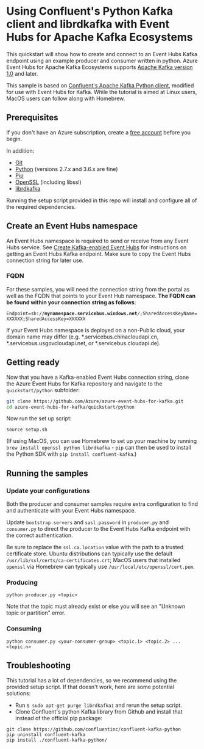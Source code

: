 # Using Confluent's Python Kafka client and librdkafka with Event Hubs for Apache Kafka Ecosystems

This quickstart will show how to create and connect to an Event Hubs Kafka endpoint using an example producer and consumer written in python. Azure Event Hubs for Apache Kafka Ecosystems supports [Apache Kafka version 1.0](https://kafka.apache.org/10/documentation.html) and later.

This sample is based on [Confluent's Apache Kafka Python client](https://github.com/confluentinc/confluent-kafka-python), modified for use with Event Hubs for Kafka.  While the tutorial is aimed at Linux users, MacOS users can follow along with Homebrew.

## Prerequisites

If you don't have an Azure subscription, create a [free account](https://azure.microsoft.com/free/?ref=microsoft.com&utm_source=microsoft.com&utm_medium=docs&utm_campaign=visualstudio) before you begin.

In addition:

* [Git](https://www.git-scm.com/downloads)
* [Python](https://www.python.org/downloads/) (versions 2.7.x and 3.6.x are fine)
* [Pip](https://pypi.org/project/pip/)
* [OpenSSL](https://www.openssl.org/) (including libssl)
* [librdkafka](https://github.com/edenhill/librdkafka)

Running the setup script provided in this repo will install and configure all of the required dependencies.

## Create an Event Hubs namespace

An Event Hubs namespace is required to send or receive from any Event Hubs service. See [Create Kafka-enabled Event Hubs](https://docs.microsoft.com/azure/event-hubs/event-hubs-create-kafka-enabled) for instructions on getting an Event Hubs Kafka endpoint. Make sure to copy the Event Hubs connection string for later use.

### FQDN

For these samples, you will need the connection string from the portal as well as the FQDN that points to your Event Hub namespace. **The FQDN can be found within your connection string as follows**:

`Endpoint=sb://`**`mynamespace.servicebus.windows.net`**`/;SharedAccessKeyName=XXXXXX;SharedAccessKey=XXXXXX`

If your Event Hubs namespace is deployed on a non-Public cloud, your domain name may differ (e.g. \*.servicebus.chinacloudapi.cn, \*.servicebus.usgovcloudapi.net, or \*.servicebus.cloudapi.de).

## Getting ready

Now that you have a Kafka-enabled Event Hubs connection string, clone the Azure Event Hubs for Kafka repository and navigate to the `quickstart/python` subfolder:

```bash
git clone https://github.com/Azure/azure-event-hubs-for-kafka.git
cd azure-event-hubs-for-kafka/quickstart/python
```

Now run the set up script:

```shell
source setup.sh
```

(If using MacOS, you can use Homebrew to set up your machine by running `brew install openssl python librdkafka` - `pip` can then be used to install the Python SDK with `pip install confluent-kafka`.)

## Running the samples

### Update your configurations

Both the producer and consumer samples require extra configuration to find and authenticate with your Event Hubs namespace.

Update `bootstrap.servers` and `sasl.password` in `producer.py` and `consumer.py` to direct the producer to the Event Hubs Kafka endpoint with the correct authentication.

Be sure to replace the `ssl.ca.location` value with the path to a trusted certificate store.  Ubuntu distributions can typically use the default `/usr/lib/ssl/certs/ca-certificates.crt`; MacOS users that installed `openssl` via Homebrew can typically use `/usr/local/etc/openssl/cert.pem`.

### Producing
 
```shell 
python producer.py <topic>
```

Note that the topic must already exist or else you will see an "Unknown topic or partition" error.

### Consuming

```shell
python consumer.py <your-consumer-group> <topic.1> <topic.2> ... <topic.n> 
```

## Troubleshooting

This tutorial has a lot of dependencies, so we recommend using the provided setup script. If that doesn't work, here are some potential solutions:

* Run `$ sudo apt-get purge librdkafka1` and rerun the setup script.
* Clone Confluent's python Kafka library from Github and install that instead of the official pip package:

```shell
git clone https://github.com/confluentinc/confluent-kafka-python
pip uninstall confluent-kafka
pip install ./confluent-kafka-python/
```
